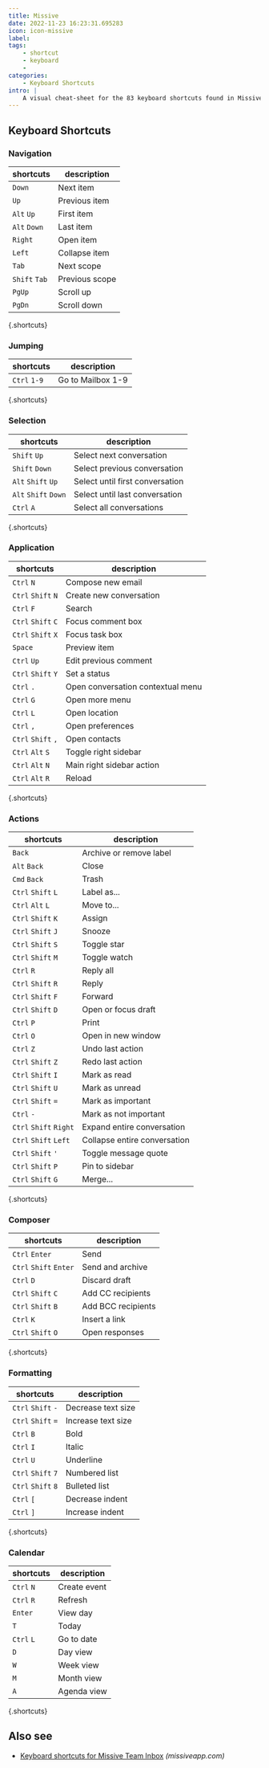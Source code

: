 ```yaml
---
title: Missive
date: 2022-11-23 16:23:31.695283
icon: icon-missive
label: 
tags: 
    - shortcut
    - keyboard
    - 
categories:
    - Keyboard Shortcuts
intro: |
    A visual cheat-sheet for the 83 keyboard shortcuts found in Missive
---
```




Keyboard Shortcuts
------------------



### Navigation

shortcuts | description
---|---
`Down`  | Next item
`Up`  | Previous item
`Alt` `Up`  | First item
`Alt` `Down`  | Last item
`Right`  | Open item
`Left`  | Collapse item
`Tab`  | Next scope
`Shift` `Tab`  | Previous scope
`PgUp`  | Scroll up
`PgDn`  | Scroll down
{.shortcuts}


### Jumping

shortcuts | description
---|---
`Ctrl` `1-9`  | Go to Mailbox 1-9
{.shortcuts}


### Selection

shortcuts | description
---|---
`Shift` `Up`  | Select next conversation
`Shift` `Down`  | Select previous conversation
`Alt` `Shift` `Up`  | Select until first conversation
`Alt` `Shift` `Down`  | Select until last conversation
`Ctrl` `A`  | Select all conversations
{.shortcuts}


### Application

shortcuts | description
---|---
`Ctrl` `N`  | Compose new email
`Ctrl` `Shift` `N`  | Create new conversation
`Ctrl` `F`  | Search
`Ctrl` `Shift` `C`  | Focus comment box
`Ctrl` `Shift` `X`  | Focus task box
`Space`  | Preview item
`Ctrl` `Up`  | Edit previous comment
`Ctrl` `Shift` `Y`  | Set a status
`Ctrl` `.`  | Open conversation contextual menu
`Ctrl` `G`  | Open more menu
`Ctrl` `L`  | Open location
`Ctrl` `,`  | Open preferences
`Ctrl` `Shift` `,`  | Open contacts
`Ctrl` `Alt` `S`  | Toggle right sidebar
`Ctrl` `Alt` `N`  | Main right sidebar action
`Ctrl` `Alt` `R`  | Reload
{.shortcuts}


### Actions

shortcuts | description
---|---
`Back`  | Archive or remove label
`Alt` `Back`  | Close
`Cmd` `Back`  | Trash
`Ctrl` `Shift` `L`  | Label as...
`Ctrl` `Alt` `L`  | Move to...
`Ctrl` `Shift` `K`  | Assign
`Ctrl` `Shift` `J`  | Snooze
`Ctrl` `Shift` `S`  | Toggle star
`Ctrl` `Shift` `M`  | Toggle watch
`Ctrl` `R`  | Reply all
`Ctrl` `Shift` `R`  | Reply
`Ctrl` `Shift` `F`  | Forward
`Ctrl` `Shift` `D`  | Open or focus draft
`Ctrl` `P`  | Print
`Ctrl` `O`  | Open in new window
`Ctrl` `Z`  | Undo last action
`Ctrl` `Shift` `Z`  | Redo last action
`Ctrl` `Shift` `I`  | Mark as read
`Ctrl` `Shift` `U`  | Mark as unread
`Ctrl` `Shift` `=`  | Mark as important
`Ctrl` `-`  | Mark as not important
`Ctrl` `Shift` `Right`  | Expand entire conversation
`Ctrl` `Shift` `Left`  | Collapse entire conversation
`Ctrl` `Shift` `'`  | Toggle message quote
`Ctrl` `Shift` `P`  | Pin to sidebar
`Ctrl` `Shift` `G`  | Merge...
{.shortcuts}


### Composer

shortcuts | description
---|---
`Ctrl` `Enter`  | Send
`Ctrl` `Shift` `Enter`  | Send and archive
`Ctrl` `D`  | Discard draft
`Ctrl` `Shift` `C`  | Add CC recipients
`Ctrl` `Shift` `B`  | Add BCC recipients
`Ctrl` `K`  | Insert a link
`Ctrl` `Shift` `O`  | Open responses
{.shortcuts}


### Formatting

shortcuts | description
---|---
`Ctrl` `Shift` `-`  | Decrease text size
`Ctrl` `Shift` `=`  | Increase text size
`Ctrl` `B`  | Bold
`Ctrl` `I`  | Italic
`Ctrl` `U`  | Underline
`Ctrl` `Shift` `7`  | Numbered list
`Ctrl` `Shift` `8`  | Bulleted list
`Ctrl` `[`  | Decrease indent
`Ctrl` `]`  | Increase indent
{.shortcuts}


### Calendar

shortcuts | description
---|---
`Ctrl` `N`  | Create event
`Ctrl` `R`  | Refresh
`Enter`  | View day
`T`  | Today
`Ctrl` `L`  | Go to date
`D`  | Day view
`W`  | Week view
`M`  | Month view
`A`  | Agenda view
{.shortcuts}




Also see
--------
- [Keyboard shortcuts for Missive Team Inbox](https://missiveapp.com/help/keyboard-shortcuts) _(missiveapp.com)_
